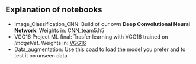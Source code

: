 ## Explanation of notebooks
- Image_Classification_CNN: Build of our own **Deep Convolutional Neural Network**. Weights in: [CNN_team5.h5](https://drive.google.com/file/d/1vc1Nr3eRSrDtQkVr5daG1xL49M9ODmfc/view?usp=share_link)
- VGG16 Project ML final: Trasfer learning with VGG16 trained on *ImageNet*. Weights in: [VGG16](https://drive.google.com/file/d/1TLk1a3S4BelJHTZURX0e3CZvVAt8yeAv/view?usp=share_link)
- Data_augmentation: Use this coad to load the model you prefer and to test it on unseen data
